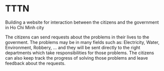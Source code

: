# TTTN
Building a website for interaction between the citizens and the government in Ho Chi Minh city

The citizens can send requests about the problems in their lives to the goverment.
The problems may be in many fields such as: Electricity, Water, Environment, Robbery, ... and they will be sent directly to the right departments which take responsibilities for those problems.
The citizens can also keep track the progress of solving those problems and leave feedback about the requests.

